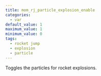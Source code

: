```yaml
---
title: mom_rj_particle_explosion_enable
categories:
  - var
default_value: 1
maximum_value: 1
minimum_value: 0
tags:
  - rocket jump
  - explosion
  - particle
---
```


Toggles the particles for rocket explosions.
